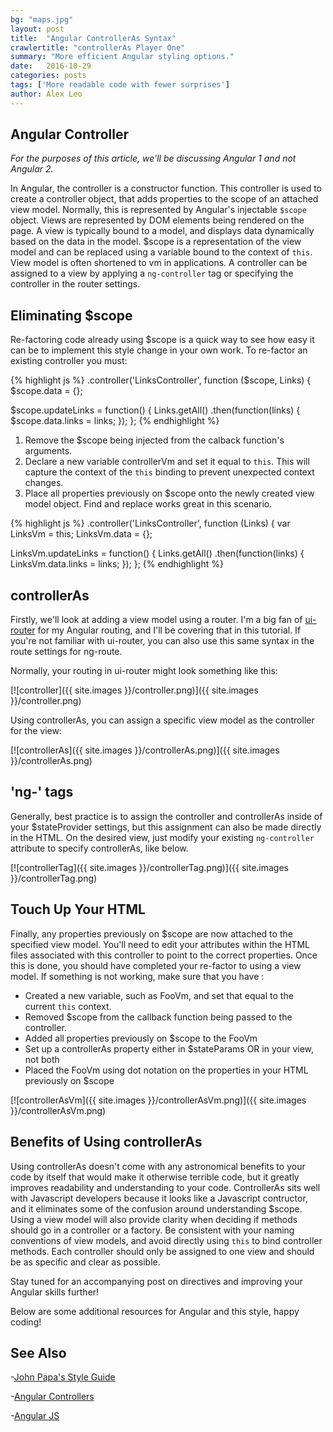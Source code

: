 ```yaml
---
bg: "maps.jpg"
layout: post
title:  "Angular ControllerAs Syntax"
crawlertitle: "controllerAs Player One"
summary: "More efficient Angular styling options."
date:   2016-10-29
categories: posts
tags: ['More readable code with fewer surprises']
author: Alex Leo
---
```


## Angular Controller

*For the purposes of this article, we'll be discussing Angular 1 and not Angular 2.*

In Angular, the controller is a constructor function. This controller is used to create a controller object, that adds properties to the scope of an attached view model. Normally, this is represented by Angular's injectable `$scope` object. Views are represented by DOM elements being rendered on the page. A view is typically bound to a model, and displays data dynamically based on the data in the model. $scope is a representation of the view model and can be replaced using a variable bound to the context of `this`. View model is often shortened to vm in applications. A controller can be assigned to a view by applying a `ng-controller` tag or specifying the controller in the router settings.

## Eliminating $scope

Re-factoring code already using $scope is a quick way to see how easy it can be to implement this style change in your own work. To re-factor an existing controller you must:

{% highlight js %}
.controller('LinksController', function ($scope, Links) {
  $scope.data = {};

  $scope.updateLinks = function() {
    Links.getAll()
    .then(function(links) {
      $scope.data.links = links;
    });
  };
{% endhighlight %}

1. Remove the $scope being injected from the calback function's arguments.
2. Declare a new variable controllerVm and set it equal to `this`. This will capture the context of the `this` binding to prevent unexpected context changes.
3. Place all properties previously on $scope onto the newly created view model object. Find and replace works great in this scenario.

{% highlight js %}
.controller('LinksController', function (Links) {
  var LinksVm = this;
  LinksVm.data = {};

  LinksVm.updateLinks = function() {
    Links.getAll()
    .then(function(links) {
      LinksVm.data.links = links;
    });
  };
{% endhighlight %}


## controllerAs

Firstly, we'll look at adding a view model using a router. I'm a big fan of [ui-router](https://github.com/angular-ui/ui-router) for my Angular routing, and I'll be covering that in this tutorial. If you're not familiar with ui-router, you can also use this same syntax in the route settings for ng-route.

Normally, your routing in ui-router might look something like this:

[![controller]({{ site.images }}/controller.png)]({{ site.images }}/controller.png)

Using controllerAs, you can assign a specific view model as the controller for the view:

[![controllerAs]({{ site.images }}/controllerAs.png)]({{ site.images }}/controllerAs.png)

## 'ng-' tags

Generally, best practice is to assign the controller and controllerAs inside of your $stateProvider settings, but this assignment can also be made directly in the HTML. On the desired view, just modify your existing `ng-controller` attribute to specify controllerAs, like below.

[![controllerTag]({{ site.images }}/controllerTag.png)]({{ site.images }}/controllerTag.png)

## Touch Up Your HTML

Finally, any properties previously on $scope are now attached to the specified view model. You'll need to edit your attributes within the HTML files associated with this controller to point to the correct properties. Once this is done, you should have completed your re-factor to using a view model. If something is not working, make sure that you have :

- Created a new variable, such as FooVm, and set that equal to the current `this` context.
- Removed $scope from the callback function being passed to the controller.
- Added all properties previously on $scope to the FooVm
- Set up a controllerAs property either in $stateParams OR in your view, not both
- Placed the FooVm using dot notation on the properties in your HTML previously on $scope

[![controllerAsVm]({{ site.images }}/controllerAsVm.png)]({{ site.images }}/controllerAsVm.png)

## Benefits of Using controllerAs

Using controllerAs doesn't come with any astronomical benefits to your code by itself that would make it otherwise terrible code, but it greatly improves readability and understanding to your code. ControllerAs sits well with Javascript developers because it looks like a Javascript contructor, and it eliminates some of the confusion around understanding $scope. Using a view model will also provide clarity when deciding if methods should go in a controller or a factory. Be consistent with your naming conventions of view models, and avoid directly using `this` to bind controller methods. Each controller should only be assigned to one view and should be as specific and clear as possible.

Stay tuned for an accompanying post on directives and improving your Angular skills further!


Below are some additional resources for Angular and this style, happy coding!

## See Also

-[John Papa's Style Guide](https://github.com/johnpapa/angular-styleguide)

-[Angular Controllers](https://docs.angularjs.org/guide/controller)

-[Angular JS](https://angularjs.org/)



